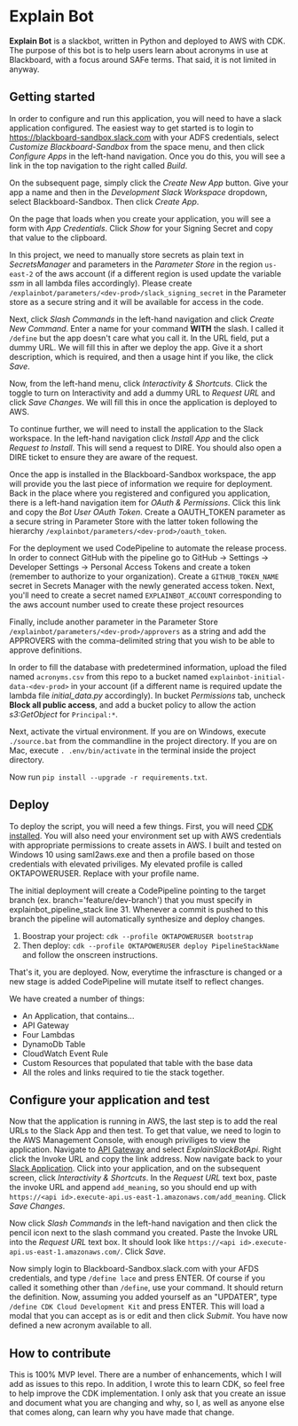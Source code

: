 
# Explain Bot

**Explain Bot** is a slackbot, written in Python and deployed to AWS with CDK. The purpose of this bot is to help users learn about acronyms in use at Blackboard, with a focus around SAFe terms. That said, it is not limited in anyway. 

## Getting started

In order to configure and run this application, you will need to have a slack application configured. The easiest way to get started is to login to https://blackboard-sandbox.slack.com with your ADFS credentials, select _Customize Blackboard-Sandbox_ from the space menu, and then click _Configure Apps_ in the left-hand navigation. Once you do this, you will see a link in the top navigation to the right called _Build_. 

On the subsequent page, simply click the _Create New App_ button. Give your app a name and then in the _Development Slack Workspace_ dropdown, select Blackboard-Sandbox. Then click _Create App_.

On the page that loads when you create your application, you will see a form with _App Credentials_. Click _Show_ for your Signing Secret and copy that value to the clipboard.

In this project, we need to manually store secrets as plain text in _SecretsManager_ and parameters in the _Parameter Store_ in the region `us-east-2` of the aws account (if a different region is used update the variable _ssm_ in all lambda files accordingly). Please create `/explainbot/parameters/<dev-prod>/slack_signing_secret` in the Parameter store as a secure string and it will be available for access in the code.

Next, click _Slash Commands_ in the left-hand navigation and click _Create New Command_. Enter a name for your command **WITH** the slash. I called it `/define` but the app doesn't care what you call it. In the URL field, put a dummy URL. We will fill this in after we deploy the app. Give it a short description, which is required, and then a usage hint if you like, the click _Save_.

Now, from the left-hand menu, click _Interactivity & Shortcuts_. Click the toggle to turn on Interactivity and add a dummy URL to _Request URL_ and click _Save Changes_. We will fill this in once the application is deployed to AWS.

To continue further, we will need to install the application to the Slack workspace. In the left-hand navigation click _Install App_ and the click _Request to Install_. This will send a request to DIRE. You should also open a DIRE ticket to ensure they are aware of the request. 

Once the app is installed in the Blackboard-Sandbox workspace, the app will provide you the last piece of information we require for deployment. Back in the place where you registered and configured you application, there is a left-hand navigation item for _OAuth & Permissions_. Click this link and copy the _Bot User OAuth Token_. Create a OAUTH_TOKEN parameter as a secure string in Parameter Store with the latter token following the hierarchy `/explainbot/parameters/<dev-prod>/oauth_token`.

For the deployment we used CodePipeline to automate the release process. In order to connect GitHub with the pipeline go to GitHub -> Settings -> Developer Settings -> Personal Access Tokens and create a token (remember to authorize to your organization). Create a `GITHUB_TOKEN_NAME` secret in Secrets Manager with the newly generated access token. Next, you'll need to create a secret named `EXPLAINBOT_ACCOUNT` corresponding to the aws account number used to create these project resources

Finally, include another parameter in the Parameter Store `/explainbot/parameters/<dev-prod>/approvers` as a string and add the APPROVERS with the comma-delimited string that you wish to be able to approve definitions.

In order to fill the database with predetermined information, upload the filed named `acronyms.csv` from this repo to a bucket named `explainbot-initial-data-<dev-prod>` in your account (if a different name is required update the lambda file _initial_data.py_ accordingly). In bucket _Permissions_ tab, uncheck **Block all public access**, and add a bucket policy to allow the action _s3:GetObject_ for `Principal:*`.

Next, activate the virtual environment. If you are on Windows, execute `./source.bat` from the commandline in the project directory. If you are on Mac, execute `. .env/bin/activate` in the terminal inside the project directory. 

Now run `pip install --upgrade -r requirements.txt`.

## Deploy

To deploy the script, you will need a few things. First, you will need [CDK installed](https://docs.aws.amazon.com/cdk/latest/guide/getting_started.html). You will also need your environment set up with AWS credentials with appropriate permissions to create assets in AWS. I built and tested on Windows 10 using saml2aws.exe and then a profile based on those credentials with elevated priviliges. My elevated profile is called OKTAPOWERUSER. Replace with your profile name.

The initial deployment will create a CodePipeline pointing to the target branch (ex. branch='feature/dev-branch') that you must specify in explainbot_pipeline_stack line 31. Whenever a commit is pushed to this branch the pipeline will automatically synthesize and deploy changes. 

1. Boostrap your project: `cdk --profile OKTAPOWERUSER bootstrap`
2. Then deploy: `cdk --profile OKTAPOWERUSER deploy PipelineStackName` and follow the onscreen instructions.

That's it, you are deployed. Now, everytime the infrascture is changed or a new stage is added CodePipeline will mutate itself to reflect changes. 

We have created a number of things:

* An Application, that contains...
* API Gateway
* Four Lambdas
* DynamoDb Table
* CloudWatch Event Rule 
* Custom Resources that populated that table with the base data
* All the roles and links required to tie the stack together.

## Configure your application and test

Now that the application is running in AWS, the last step is to add the real URLs to the Slack App and then test. To get that value, we need to login to the AWS Management Console, with enough priviliges to view the application. Navigate to [API Gateway](https://console.aws.amazon.com/apigateway/main/apis) and select _ExplainSlackBotApi_. Right click the Invoke URL and copy the link address. Now navigate back to your [Slack Application](https://api.slack.com/apps). Click into your application, and on the subsequent screen, click _Interactivity & Shortcuts_. In the _Request URL_ text box, paste the invoke URL and append `add_meaning`, so you should end up with `https://<api id>.execute-api.us-east-1.amazonaws.com/add_meaning`. Click _Save Changes_.

Now click _Slash Commands_ in the left-hand navigation and then click the pencil icon next to the slash command you created. Paste the Invoke URL into the _Request URL_ text box. It should look like `https://<api id>.execute-api.us-east-1.amazonaws.com/`. Click _Save_.

Now simply login to Blackboard-Sandbox.slack.com with your AFDS credentials, and type `/define lace` and press ENTER. Of course if you called it something other than `/define`, use your command. It should return the definition. Now, assuming you added yourself as an "UPDATER", type `/define CDK Cloud Development Kit` and press ENTER. This will load a modal that you can accept as is or edit and then click _Submit_. You have now defined a new acronym available to all. 

## How to contribute

This is 100% MVP level. There are a number of enhancements, which I will add as issues to this repo. In addition, I wrote this to learn CDK, so feel free to help improve the CDK implementation. I only ask that you create an issue and document what you are changing and why, so I, as well as anyone else that comes along, can learn why you have made that change. 

